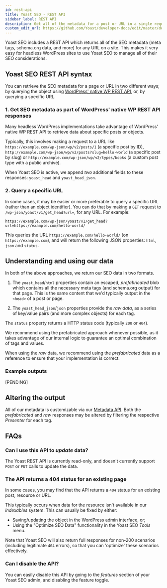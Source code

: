 ```yaml
---
id: rest-api
title: Yoast SEO - REST API
sidebar_label: REST API
description: Get all of the metadata for a post or URL in a single request, and as part of WordPress' WP-JSON response.
custom_edit_url: https://github.com/Yoast/developer-docs/edit/master/docs/customization/apis/rest-api.md
---
```


Yoast SEO includes a REST API which returns all of the SEO metadata (meta tags, schema.org data, and more) for any URL on a site. This makes it very easy for headless WordPress sites to use Yoast SEO to manage all of their SEO considerations.

## Yoast SEO REST API syntax
You can retrieve the SEO metadata for a page or URL in two different ways; by querying the object using [WordPress' native WP REST API](https://developer.wordpress.org/rest-api/reference/), or, by querying a specific URL.

### 1. Get SEO metadata as part of WordPress' native WP REST API responses
Many headless WordPress implementations take advantage of WordPress' native WP REST API to retrieve data about specific posts or objects.

Typically, this involves making a request to a URL like `https://example.com/wp-json/wp/v2/posts/1` (a specific post by ID), `http://example.com/wp-json/wp/v2/posts?slug=hello-world` (a specific post by slug) or `http://example.com/wp-json/wp/v2/types/books` (a custom post type with a public archive).

When Yoast SEO is active, we append *two* additional fields to these responses: `yoast_head` and `yoast_head_json`.

### 2. Query a specific URL
In some cases, it may be easier or more preferable to query a specific URL (rather than an object identifier). You can do that by making a `GET` request to `/wp-json/yoast/v1/get_head?url=`, for any URL. For example:

```
https://example.com/wp-json/yoast/v1/get_head?url=https://example.com/hello-world/
```

This queries the URL `https://example.com/hello-world/` (on `https://example.com`), and will return the following JSON properties: `html`, `json` and `status`.

## Understanding and using our data
In both of the above approaches, we return our SEO data in two formats.

1. The `yoast_head`/`html` properties contain an escaped, *prefabricated* blob which contains all the necessary meta tags (and schema.org output) for that page. This is the same content that we'd typically output in the `<head>` of a post or page.

2. The `yoast_head_json`/`json` properties provide the *raw data*, as a series of key/value pairs (and more complex objects) for each tag.

The `status` property returns a HTTP status code (typically `200` or `404`).

We recommend using the prefabricated approach whenever possible, as it takes advantage of our internal logic to guarantee an optimal combination of tags and values.

When using the *raw* data, we recommend using the *prefabricated* data as a reference to ensure that your implementation is correct.

### Example outputs
[PENDING]

## Altering the output
All of our metadata is customizable via our [Metadata API](https://developer.yoast.com/customization/apis/metadata-api).
Both the *prefabricated* and *raw* responses may be altered by filtering the respective *Presenter* for each tag.

## FAQs

### Can I use this API to *update* data?
The Yoast REST API is currently read-only, and doesn't currently support `POST` or `PUT` calls to update the data.

### The API returns a 404 status for an existing page
In some cases, you may find that the API returns a `404` status for an existing post, resource or URL.

This typically occurs when data for the resource isn't available in our *indexables* system. This can usually be fixed by either:

- Saving/updating the object in the WordPress admin interface, or;
- Using the "Optimize SEO Data" functionality in the Yoast SEO *Tools* menu.

Note that Yoast SEO will also return full responses for non-200 scenarios (including legitimate `404` errors), so that you can 'optimize' these scenarios effectively.

### Can I disable the API?
You can easily disable this API by going to the *features* section of your Yoast SEO admin, and disabling the feature toggle.
